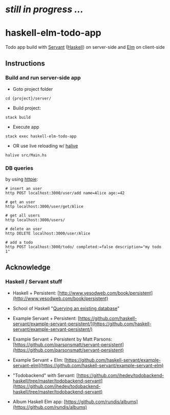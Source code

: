 # _still in progress ..._

# haskell-elm-todo-app

Todo app build with [Servant](http://haskell-servant.github.io/) ([Haskell](https://www.haskell.org/)) on server-side and [Elm](http://elm-lang.org/) on client-side

## Instructions

### Build and run server-side app

- Goto project folder

``` shell
cd {project}/server/
```

- Build project:

``` shell
stack build
```

- Execute app

``` shell
stack exec haskell-elm-todo-app
```

- OR use live reloading w/ [halive](https://github.com/lukexi/halive)

``` shell
halive src/Main.hs
```

### DB queries

by using [httpie](https://github.com/jkbrzt/httpie):

``` shell
# insert an user
http POST localhost:3000/user/add name=Alice age:=42

# get an user
http localhost:3000/user/get/Alice

# get all users
http localhost:3000/users/

# delete an user
http DELETE localhost:3000/user/Alice

# add a todo
http POST localhost:3000/todo/ completed:=false description="my todo 1"

```

## Acknowledge

### Haskell / Servant stuff

- Haskell + Persistent: [http://www.yesodweb.com/book/persistent](http://www.yesodweb.com/book/persistent)

- School of Haskell "[Querying an existing database](https://www.schoolofhaskell.com/school/advanced-haskell/persistent-in-detail/existing-database)"

- Example Servant + Persistent: [https://github.com/haskell-servant/example-servant-persistent/](https://github.com/haskell-servant/example-servant-persistent/)

- Example Servant + Persistent by Matt Parsons: [https://github.com/parsonsmatt/servant-persistent](https://github.com/parsonsmatt/servant-persistent)

- Example Servant + Elm: [https://github.com/haskell-servant/example-servant-elm](https://github.com/haskell-servant/example-servant-elm)

- "Todobackend" with Servant: [https://github.com/jhedev/todobackend-haskell/tree/master/todobackend-servant](https://github.com/jhedev/todobackend-haskell/tree/master/todobackend-servant)

- Album Haskell Elm app: [https://github.com/rundis/albums](https://github.com/rundis/albums)

